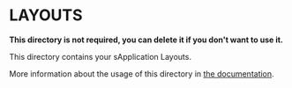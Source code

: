 # LAYOUTS

**This directory is not required, you can delete it if you don't want to use it.**

This directory contains your sApplication Layouts.

More information about the usage of this directory in [the documentation](https://nuxtjs.org/guide/views#layouts).
